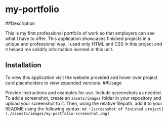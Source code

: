 # my-portfolio

##Description

This is my first professional portfolio of work so that employers can see what I have to offer. This application showcases finished projects in a unique and professional way. I used only HTML and CSS in this project and it helped me solidify information learned in this unit.

## Installation

To view this application visit the website provided and hover over project card placeholders to view expanded versions.
##Usage



Provide instructions and examples for use. Include screenshots as needed.
To add a screenshot, create an `assets/images` folder in your repository and upload your screenshot to it. Then, using the relative filepath, add it to your README using the following syntax:
    ```md
    ![screenshot of finished project](./assests/images/my-portfolio-screenshot.png)
    ```
